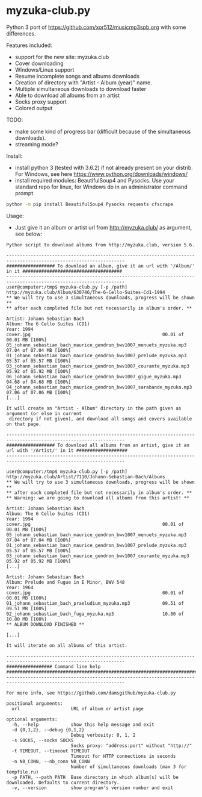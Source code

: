 # myzuka-club.py
Python 3 port of https://github.com/xor512/musicmp3spb.org with some differences.

Features included:
* support for the new site: myzuka.club
* Cover downloading
* Windows/Linux support
* Resume incomplete songs and albums downloads
* Creation of directory with "Artist - Album (year)" name.
* Multiple simultaneous downloads to download faster
* Able to download all albums from an artist
* Socks proxy support
* Colored output

TODO:
* make some kind of progress bar (difficult because of the simultaneous downloads).
* streaming mode?

Install:
* install python 3 (tested with 3.6.2) if not already present on your distrib. For Windows, see here https://www.python.org/downloads/windows/
* install required modules: BeautifulSoup4 and Pysocks. Use your standard repo for linux, for Windows do in an administrator command prompt

```sh
python -m pip install BeautifulSoup4 Pysocks requests cfscrape
```

Usage:
* Just give it an album or artist url from http://myzuka.club/ as argument, see below:

```
Python script to download albums from http://myzuka.club, version 5.6.

------------------------------------------------------------------------------------------------------------------
################## To download an album, give it an url with '/Album/' in it #####################################
------------------------------------------------------------------------------------------------------------------
user@computer:/tmp$ myzuka-club.py [-p /path] http://myzuka.club/Album/630746/The-6-Cello-Suites-Cd1-1994
** We will try to use 3 simultaneous downloads, progress will be shown **
** after each completed file but not necessarily in album's order. **

Artist: Johann Sebastian Bach
Album: The 6 Cello Suites (CD1)
Year: 1994
cover.jpg                                                 00.01 of 00.01 MB [100%]
05_johann_sebastian_bach_maurice_gendron_bwv1007_menuets_myzuka.mp3        07.04 of 07.04 MB [100%]
01_johann_sebastian_bach_maurice_gendron_bwv1007_prelude_myzuka.mp3        05.57 of 05.57 MB [100%]
03_johann_sebastian_bach_maurice_gendron_bwv1007_courante_myzuka.mp3        05.92 of 05.92 MB [100%]
06_johann_sebastian_bach_maurice_gendron_bwv1007_gigue_myzuka.mp3        04.68 of 04.68 MB [100%]
04_johann_sebastian_bach_maurice_gendron_bwv1007_sarabande_myzuka.mp3        07.06 of 07.06 MB [100%]
[...]

It will create an "Artist - Album" directory in the path given as argument (or else in current
 directory if not given), and download all songs and covers available on that page.

------------------------------------------------------------------------------------------------------------------
################## To download all albums from an artist, give it an url with '/Artist/' in it ###################
------------------------------------------------------------------------------------------------------------------

user@computer:/tmp$ myzuka-club.py [-p /path] http://myzuka.club/Artist/7110/Johann-Sebastian-Bach/Albums
** We will try to use 3 simultaneous downloads, progress will be shown **
** after each completed file but not necessarily in album's order. **
** Warning: we are going to download all albums from this artist! **

Artist: Johann Sebastian Bach
Album: The 6 Cello Suites (CD1)
Year: 1994
cover.jpg                                                 00.01 of 00.01 MB [100%]
05_johann_sebastian_bach_maurice_gendron_bwv1007_menuets_myzuka.mp3        07.04 of 07.04 MB [100%]
01_johann_sebastian_bach_maurice_gendron_bwv1007_prelude_myzuka.mp3        05.57 of 05.57 MB [100%]
03_johann_sebastian_bach_maurice_gendron_bwv1007_courante_myzuka.mp3        05.92 of 05.92 MB [100%]
[...]

Artist: Johann Sebastian Bach
Album: Prelude and Fugue in E Minor, BWV 548
Year: 1964
cover.jpg                                                 00.01 of 00.01 MB [100%]
01_johann_sebastian_bach_praeludium_myzuka.mp3            09.51 of 09.51 MB [100%]
02_johann_sebastian_bach_fuga_myzuka.mp3                  10.80 of 10.80 MB [100%]
** ALBUM DOWNLOAD FINISHED **

[...]

It will iterate on all albums of this artist.

------------------------------------------------------------------------------------------------------------------
################# Command line help ##############################################################################
------------------------------------------------------------------------------------------------------------------

For more info, see https://github.com/damsgithub/myzuka-club.py

positional arguments:
  url                   URL of album or artist page

optional arguments:
  -h, --help            show this help message and exit
  -d {0,1,2}, --debug {0,1,2}
                        Debug verbosity: 0, 1, 2
  -s SOCKS, --socks SOCKS
                        Socks proxy: "address:port" without "http://"
  -t TIMEOUT, --timeout TIMEOUT
                        Timeout for HTTP connections in seconds
  -n NB_CONN, --nb_conn NB_CONN
                        Number of simultaneous downloads (max 3 for tempfile.ru)
  -p PATH, --path PATH  Base directory in which album(s) will be downloaded. Defaults to current directory.
  -v, --version         show program's version number and exit
  
```
